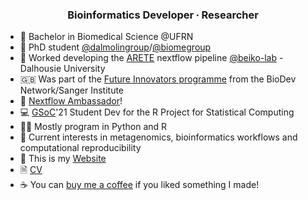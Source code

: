 <h3 align="center">Bioinformatics Developer ∙ Researcher</h3>

- 🥼 Bachelor in Biomedical Science @UFRN
- 🧬 PhD student [@dalmolingroup](https://github.com/dalmolingroup)/[@biomegroup](https://github.com/biomegroup)
- 🦠 Worked developing the [ARETE](https://github.com/beiko-lab/arete) nextflow pipeline [@beiko-lab](https://github.com/beiko-lab/) - Dalhousie University
- 🇬🇧 Was part of the [Future Innovators programme](https://www.sanger.ac.uk/about/study/biodev-network-future-innovators-mentorships/) from the BioDev Network/Sanger Institute
- 🍏 [Nextflow Ambassador](https://www.nextflow.io/ambassadors.html)!
- 💻 [GSoC](https://summerofcode.withgoogle.com/)'21 Student Dev for the R Project for Statistical Computing 
- 👨‍💻 Mostly program in Python and R
- 💬 Current interests in metagenomics, bioinformatics workflows and computational reproducibility
- 🔗 This is my [Website](http://joao.bio.br/)
- 🗎 [CV](https://jvfe.github.io/cv/cv-en/cv-en.pdf)
- ☕ You can [buy me a coffee](https://buymeacoffee.com/jvfe) if you liked something I made!
